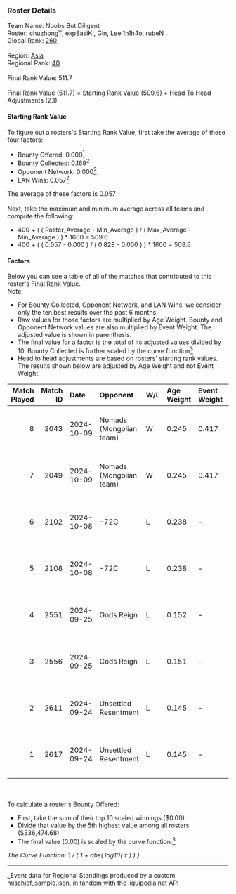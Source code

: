 ### Roster Details<br />
Team Name: Noobs But Diligent<br />
Roster: chuzhongT, expSasiKi, Gin, Leel1n1h4o, rubeN<br />
Global Rank: [260](../../standings_global_2025_03_01.md)<br />
<br />
Region: [Asia]( ../../standings_asia_2025_03_01.md)<br />
Regional Rank: [40]( ../../standings_asia_2025_03_01.md)<br />
<br />
Final Rank Value:  511.7<br />
<br />
Final Rank Value (511.7) = Starting Rank Value (509.6) + Head To Head Adjustments (2.1)<br />

#### Starting Rank Value<br />
To figure out a rosters's Starting Rank Value, first take the average of these four factors:<br />
- Bounty Offered: 0.000[<sup>1</sup>](#table2)
- Bounty Collected: 0.169[<sup>2</sup>](#table1)
- Opponent Network: 0.000[<sup>2</sup>](#table1)
- LAN Wins: 0.057[<sup>2</sup>](#table1)

The average of these factors is 0.057<br />
<br />
Next, take the maximum and minimum average across all teams and compute the following:<br />
- 400 + ( ( Roster_Average - Min_Average ) / ( Max_Average - Min_Average ) ) * 1600 = 509.6
- 400 + ( ( 0.057 - 0.000 ) / ( 0.828 - 0.000 ) ) * 1600 = 509.6


#### Factors<br />
Below you can see a table of all of the matches that contributed to this roster's Final Rank Value.<br />
Note:<br />

- For Bounty Collected, Opponent Network, and LAN Wins, we consider only the ten best results over the past 6 months.
- Raw values for those factors are multiplied by Age Weight. Bounty and Opponent Network values are also multiplied by Event Weight. The adjusted value is shown in parenthesis.
- The final value for a factor is the total of its adjusted values divided by 10. Bounty Collected is further scaled by the curve function[<sup>3</sup>](#curveFunction)
- Head to head adjustments are based on rosters' starting rank values. The results shown below are adjusted by Age Weight and not Event Weight
<span id="table1"></span><br />


| Match Played | Match ID | Date       | Opponent                | W/L | Age Weight | Event Weight | Bounty Collected | Opponent Network | LAN Wins  | H2H Adj. | Roster                                       |
| -: | -: | :- | :- | :- | :- | :- | :- | :- | :- | -: | :- |
|            8 |     2043 | 2024-10-09 | Nomads (Mongolian team) | W   | 0.245      | 0.417        | 0.001 (0.000)    | 0.020 (0.002)    | 1 (0.245) |     5.47 | chuzhongT, expSasiKi, Gin, Leel1n1h4o, rubeN |
|            7 |     2049 | 2024-10-09 | Nomads (Mongolian team) | W   | 0.245      | 0.417        | 0.001 (0.000)    | 0.020 (0.002)    | 1 (0.245) |     5.56 | chuzhongT, expSasiKi, Gin, Leel1n1h4o, rubeN |
|            6 |     2102 | 2024-10-08 | -72C                    | L   | 0.238      | -            | -                | -                | -         |    -3.07 | chuzhongT, expSasiKi, Gin, Leel1n1h4o, rubeN |
|            5 |     2108 | 2024-10-08 | -72C                    | L   | 0.238      | -            | -                | -                | -         |    -3.13 | chuzhongT, expSasiKi, Gin, Leel1n1h4o, rubeN |
|            4 |     2551 | 2024-09-25 | Gods Reign              | L   | 0.152      | -            | -                | -                | -         |    -0.39 | chuzhongT, expSasiKi, Gin, Leel1n1h4o, rubeN |
|            3 |     2556 | 2024-09-25 | Gods Reign              | L   | 0.151      | -            | -                | -                | -         |    -0.39 | chuzhongT, expSasiKi, Gin, Leel1n1h4o, rubeN |
|            2 |     2611 | 2024-09-24 | Unsettled Resentment    | L   | 0.145      | -            | -                | -                | -         |    -0.94 | chuzhongT, expSasiKi, Gin, Leel1n1h4o, rubeN |
|            1 |     2617 | 2024-09-24 | Unsettled Resentment    | L   | 0.145      | -            | -                | -                | -         |    -0.95 | chuzhongT, expSasiKi, Gin, Leel1n1h4o, rubeN |

<br />
<span id="table2"></span><br />
To calculate a roster's Bounty Offered:<br />

- First, take the sum of their top 10 scaled winnings ($0.00)
- Divide that value by the 5th highest value among all rosters ($336,474.68)
- The final value (0.00) is scaled by the curve function.[<sup>3</sup>](#curveFunction)

<span id="curveFunction"></span>_The Curve Function: 1 / ( 1 + abs( log10( x ) ) )_<br />

---
_Event data for Regional Standings produced by a custom mischief_sample.json, in tandem with the liquipedia.net API<br />
